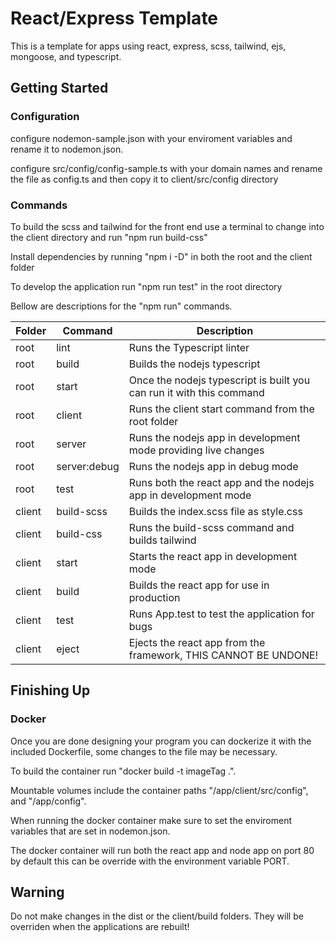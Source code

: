 # React/Express Template
This is a template for apps using react, express, scss, tailwind, ejs, mongoose, and typescript.

## Getting Started
### Configuration
configure nodemon-sample.json with your enviroment variables and rename it to nodemon.json. 

configure src/config/config-sample.ts with your domain names and rename the file as config.ts and then copy it to client/src/config directory

### Commands

To build the scss and tailwind for the front end use a terminal to change into the client directory and run "npm run build-css"

Install dependencies by running "npm i -D" in both the root and the client folder

To develop the application run "npm run test" in the root directory

Bellow are descriptions for the "npm run" commands. 

| Folder | Command | Description |
| --- | --- | --- |
| root | lint | Runs the Typescript linter |
| root | build | Builds the nodejs typescript |
| root | start | Once the nodejs typescript is built you can run it with this command |
| root | client | Runs the client start command from the root folder |
| root | server | Runs the nodejs app in development mode providing live changes |
| root | server:debug | Runs the nodejs app in debug mode |
| root | test | Runs both the react app and the nodejs app in development mode |
| client | build-scss | Builds the index.scss file as style.css |
| client | build-css | Runs the build-scss command and builds tailwind |
| client | start | Starts the react app in development mode |
| client | build | Builds the react app for use in production |
| client | test | Runs App.test to test the application for bugs |
| client | eject | Ejects the react app from the framework, THIS CANNOT BE UNDONE! |

## Finishing Up
### Docker
Once you are done designing your program you can dockerize it with the included Dockerfile, some changes to the file may be necessary.

To build the container run "docker build -t imageTag .".

Mountable volumes include the container paths "/app/client/src/config", and "/app/config".

When running the docker container make sure to set the enviroment variables that are set in nodemon.json.

The docker container will run both the react app and node app on port 80 by default this can be override with the environment variable PORT.

## Warning
Do not make changes in the dist or the client/build folders. They will be overriden when the applications are rebuilt!